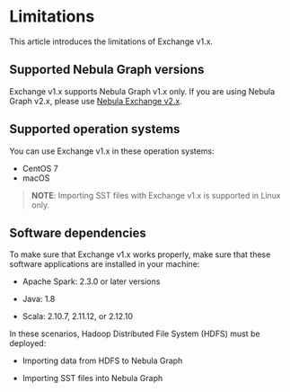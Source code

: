 # Limitations

This article introduces the limitations of Exchange v1.x.

## Supported Nebula Graph versions

Exchange v1.x supports Nebula Graph v1.x only. If you are using Nebula Graph v2.x, please use [Nebula Exchange v2.x](https://github.com/vesoft-inc/nebula-spark-utils/tree/master/nebula-exchange "Click to go to GitHub").

## Supported operation systems

You can use Exchange v1.x in these operation systems:

- CentOS 7
- macOS

> **NOTE**: Importing SST files with Exchange v1.x is supported in Linux only.

## Software dependencies

To make sure that Exchange v1.x works properly, make sure that these software applications are installed in your machine:

- Apache Spark: 2.3.0 or later versions

- Java: 1.8

- Scala: 2.10.7, 2.11.12, or 2.12.10

In these scenarios, Hadoop Distributed File System (HDFS) must be deployed:

- Importing data from HDFS to Nebula Graph

- Importing SST files into Nebula Graph
